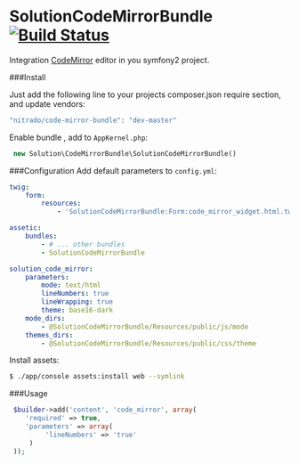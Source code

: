 SolutionCodeMirrorBundle [![Build Status](https://api.travis-ci.org/f1nder/SolutionCodeMirrorBundle.png?branch=master)](https://travis-ci.org/f1nder/SolutionCodeMirrorBundle)
========================

Integration  [CodeMirror](http://codemirror.net/) editor in you symfony2 project.

###Install

Just add the following line to your projects composer.json require section, and update vendors:
``` js
"nitrado/code-mirror-bundle": "dev-master"
```

Enable bundle , add to `AppKernel.php`:
``` php
 new Solution\CodeMirrorBundle\SolutionCodeMirrorBundle()
```
###Configuration
Add default parameters to `config.yml`:
``` yaml
twig:
    form:
        resources:
            - 'SolutionCodeMirrorBundle:Form:code_mirror_widget.html.twig'

assetic:
    bundles:
        - # ... other bundles
        - SolutionCodeMirrorBundle

solution_code_mirror:
    parameters:
        mode: text/html
        lineNumbers: true
        lineWrapping: true
        theme: base16-dark
    mode_dirs:
        - @SolutionCodeMirrorBundle/Resources/public/js/mode
    themes_dirs:
        - @SolutionCodeMirrorBundle/Resources/public/css/theme
```


Install assets:
``` bash
$ ./app/console assets:install web --symlink
```

###Usage
``` php
 $builder->add('content', 'code_mirror', array(
    'required' => true,
    'parameters' => array(
         'lineNumbers' => 'true'
     )
 ));
```

